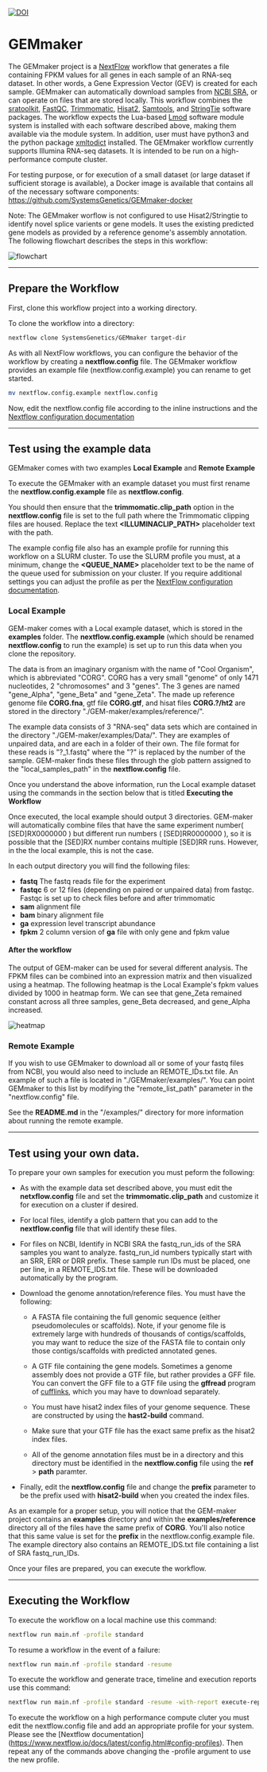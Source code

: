 [![DOI](https://zenodo.org/badge/114067776.svg)](https://zenodo.org/badge/latestdoi/114067776)

# GEMmaker

The GEMmaker project is a [NextFlow](https://www.nextflow.io/) workflow that generates a file containing FPKM values for all genes in each sample of an RNA-seq dataset.
In other words, a Gene Expression Vector (GEV) is created for each sample. GEMmaker can automatically download samples from [NCBI SRA](https://www.ncbi.nlm.nih.gov/sra), or can operate on files that are stored locally.
This workflow combines the [sratoolkit](https://www.ncbi.nlm.nih.gov/books/NBK158900/), [FastQC](https://www.bioinformatics.babraham.ac.uk/projects/fastqc/), [Trimmomatic](http://www.usadellab.org/cms/?page=trimmomatic), [Hisat2](https://ccb.jhu.edu/software/hisat2/index.shtml), [Samtools](http://www.htslib.org/), and [StringTie](http://www.ccb.jhu.edu/software/stringtie/) software packages.
The workflow expects the Lua-based [Lmod](https://lmod.readthedocs.io/en/latest/) software module system is installed with each software described above, making them available via the module system. In addition, user must have python3 and the python package [xmltodict](https://github.com/martinblech/xmltodict) installed.
The GEMmaker workflow currently supports Illumina RNA-seq datasets. It is intended to be run on a high-performance compute cluster.

For testing purpose, or for execution of a small dataset (or large dataset if sufficient storage is available), a Docker image is available that contains all of the necessary software components: https://github.com/SystemsGenetics/GEMmaker-docker

Note: The GEMmaker worflow is not configured to use Hisat2/Stringtie to identify novel splice varients or gene models.
It uses the existing predicted gene models as provided by a reference genome's assembly annotation.  The following flowchart describes the steps in this workflow:

![flowchart](docs/flowchartgen.png)

---


## Prepare the Workflow

First, clone this workflow project into a working directory.  

To clone the workflow into a directory:
```bash
nextflow clone SystemsGenetics/GEMmaker target-dir
```
As with all NextFlow workflows, you can configure the behavior of the workflow by creating a **nextflow.config** file.  The GEMmaker workflow provides an example file (nextflow.config.example) you can rename to get started. 

```bash
mv nextflow.config.example nextflow.config
```
Now, edit the nextflow.config file according to the inline instructions and the [Nextflow configuration documentation](https://www.nextflow.io/docs/latest/config.html)

---

## Test using the example data

GEMmaker comes with two examples **Local Example** and **Remote Example**

To execute the GEMmaker with an example dataset you must first rename the **nextflow.config.example** file as **nextflow.config**.

You should then ensure that the **trimmomatic.clip_path** option in the **nextflow.config** file is set to the full path where the Trimmomatic clipping files are housed.  Replace the text **<ILLUMINACLIP_PATH>** placeholder text with the path.

The example config file also has an example profile for running this workflow on a SLURM cluster. To use the SLURM profile you must, at a minimum, change the **<QUEUE_NAME>** placeholder text to be the name of the queue used for submission on your cluster.  If you require additional settings you can adjust the profile as per the [NextFlow configuration documentation](https://www.nextflow.io/docs/latest/config.html#config-profiles).

### Local Example

GEM-maker comes with a Local example dataset, which is stored in the **examples** folder. The **nextflow.config.example** (which should be renamed **nextflow.config** to run the example) is set up to run this data when you clone the repository.

 The data is from an imaginary organism with the name of "Cool Organism", which is abbreviated "CORG". CORG has a very small "genome" of only 1471 nucleotides, 2 "chromosomes" and 3 "genes". The 3 genes are named "gene\_Alpha", "gene\_Beta" and "gene\_Zeta". The made up reference genome file **CORG.fna**, gtf file **CORG.gtf**, and hisat files **CORG.?/ht2** are stored in the directory "./GEM-maker/examples/reference/".

The example data consists of 3 "RNA-seq" data sets which are contained in the directory "./GEM-maker/examples/Data/". They are examples of unpaired data, and are each in a folder of their own. The file format for these reads is "?\_1.fastq" where the "?" is replaced by the number of the sample. GEM-maker finds these files through the glob pattern assigned to the "local\_samples\_path" in the **nextflow.config** file.

Once you understand the above information, run the Local example dataset using the commands in the section below that is titled **Executing the Workflow**

Once executed, the local example should output 3 directories. GEM-maker will automatically combine files that have the same experiment number( \[SED\]RX0000000 ) but different run numbers ( \[SED\]RR0000000 ), so it is possible that the \[SED\]RX number contains multiple \[SED\]RR runs. However, in the the local example, this is not the case.

In each output directory you will find the following files:
- **fastq**   The fastq reads file for the experiment
- **fastqc**  6 or 12 files (depending on paired or unpaired data) from fastqc. Fastqc is set up to check files before and after trimmomatic
- **sam**  alignment file
- **bam**   binary alignment file
- **ga**  expression level transcript abundance
- **fpkm**  2 column version of **ga** file with only gene and fpkm value

#### After the workflow

The output of GEM-maker can be used for several different analysis. The FPKM files can be combined into an expression matrix and then visualized using a heatmap. The following heatmap is the Local Example's fpkm values divided by 1000 in heatmap form. We can see that gene_Zeta remained constant across all three samples, gene_Beta decreased, and gene_Alpha increased.

![heatmap](docs/heatmap.png)

### Remote Example
If you wish to use GEMmaker to download all or some of your fastq files from NCBI, you would also need to include an REMOTE\_IDs.txt file. An example of such a file is located in "./GEMmaker/examples/". You can point GEMmaker to this list by modifying the "remote\_list\_path" parameter in the "nextflow.config" file.

See the **README.md** in the "/examples/" directory for more information about running the remote example.

---

## Test using your own data.

To prepare your own samples for execution you must peform the following:

- As with the example data set described above, you must edit the **netxflow.config** file and set the **trimmomatic.clip_path** and customize it for execution on a cluster if desired.

- For local files, identify a glob pattern that you can add to the **nextflow.config** file that will identify these files.

- For files on NCBI, Identify in NCBI SRA the fastq_run_ids of the SRA samples you want to analyze.
  fastq_run_id numbers typically start with an SRR, ERR or DRR prefix.
  These sample run IDs must be placed, one per line, in a REMOTE_IDS.txt file.
  These will be downloaded automatically by the program.

- Download the genome annotation/reference files.
  You must have the following:

  - A FASTA file containing the full genomic sequence (either pseudomolecules or scaffolds). Note, if your genome file is extremely large with hundreds of thousands of contigs/scaffolds, you may want to reduce the size of the FASTA file to contain only those contigs/scaffolds with predicted annotated genes.

  - A GTF file containing the gene models. Sometimes a genome assembly does not provide a GTF file, but rather provides a GFF file. You can convert the GFF file to a GTF file using the **gffread** program of [cufflinks](http://cole-trapnell-lab.github.io/cufflinks/file_formats/), which you may have to download separately.

  - You must have hisat2 index files of your genome sequence.
    These are constructed by using the **hast2-build** command.

  - Make sure that your GTF file has the exact same prefix as the hisat2 index files.

  - All of the genome annotation files must be in a directory and this directory must be identified in the **nextflow.config** file using the **ref** > **path** paramter.

- Finally, edit the **nextflow.config** file and change the **prefix** parameter to be the prefix used with **hisat2-build** when you created the index files.

As an example for a proper setup, you will notice that the GEM-maker project contains an **examples** directory and within the **examples/reference** directory all of the files have the same prefix of **CORG**.
You'll also notice that this same value is set for the **prefix** in the nextflow.config.example file.
The example directory also contains an REMOTE_IDS.txt file containing a list of SRA fastq_run_IDs.

Once your files are prepared, you can execute the workflow.

---

## Executing the Workflow

To execute the workflow on a local machine use this command:
```bash
nextflow run main.nf -profile standard
```

To resume a workflow in the event of a failure:
```bash
nextflow run main.nf -profile standard -resume
```

To execute the workflow and generate trace, timeline and execution reports use this command:
```bash
nextflow run main.nf -profile standard -resume -with-report execute-report.html -with-timeline timeline-report.html -with-trace
```

To execute the workflow on a high performance compute cluter you must edit the nextflow.config file and add an appropriate profile for your system. Please see the [Nextflow documentation] (https://www.nextflow.io/docs/latest/config.html#config-profiles).  Then repeat any of the commands above changing the -profile argument to use the new profile.
